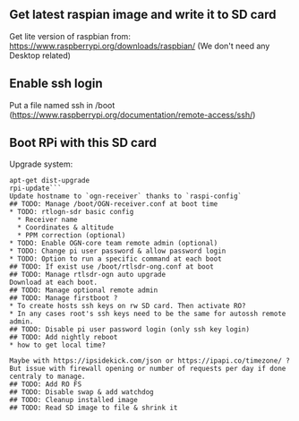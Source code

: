 ## Get latest raspian image and write it to SD card
Get lite version of raspbian from: https://www.raspberrypi.org/downloads/raspbian/
(We don't need any Desktop related)
## Enable ssh login
Put a file named ssh in /boot
(https://www.raspberrypi.org/documentation/remote-access/ssh/)
## Boot RPi with this SD card
Upgrade system:
```apt-get update
apt-get dist-upgrade
rpi-update```
Update hostname to `ogn-receiver` thanks to `raspi-config`
## TODO: Manage /boot/OGN-receiver.conf at boot time
* TODO: rtlogn-sdr basic config
  * Receiver name
  * Coordinates & altitude
  * PPM correction (optional)
* TODO: Enable OGN-core team remote admin (optional)
* TODO: Change pi user password & allow password login
* TODO: Option to run a specific command at each boot
## TODO: If exist use /boot/rtlsdr-ong.conf at boot
## TODO: Manage rtlsdr-ogn auto upgrade
Download at each boot.
## TODO: Manage optional remote admin
## TODO: Manage firstboot ?
* To create hosts ssh keys on rw SD card. Then activate RO?
* In any cases root's ssh keys need to be the same for autossh remote admin.
## TODO: Disable pi user password login (only ssh key login)
## TODO: Add nightly reboot
* how to get local time?

Maybe with https://ipsidekick.com/json or https://ipapi.co/timezone/ ? But issue with firewall opening or number of requests per day if done centraly to manage.
## TODO: Add RO FS
## TODO: Disable swap & add watchdog
## TODO: Cleanup installed image
## TODO: Read SD image to file & shrink it
